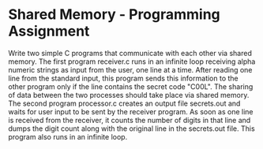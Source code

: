 # Shared Memory - Programming Assignment

Write two simple C programs that communicate with each other via shared memory. The first program receiver.c  runs in an infinite loop receiving alpha numeric strings as input from the user, one line at a time. After reading one line from the standard input, this program sends this information to the other program only if the line contains the secret code "C00L". The sharing of data between the two processes should take place via shared memory. The second program processor.c creates an output file secrets.out and waits for user input to be sent by the receiver program. As soon as one line is received from the receiver, it counts the number of digits in that line and dumps the digit count along with the original line in the secrets.out file. This program also runs in an infinite loop.

